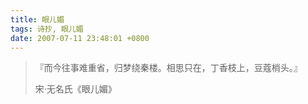 ```yaml
---
title: 眼儿媚
tags: 诗抄, 眼儿媚
date: 2007-07-11 23:48:01 +0800
---
```


> 『而今往事难重省，归梦绕秦楼。相思只在，丁香枝上，豆蔻梢头。』
> 
> 宋·无名氏《眼儿媚》

